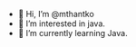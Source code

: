 - 👋 Hi, I’m @mthantko
- 👀 I’m interested in java.
- 🌱 I’m currently learning Java.

<!---
mthantko/mthantko is a ✨ special ✨ repository because its `README.md` (this file) appears on your GitHub profile.
You can click the Preview link to take a look at your changes.
--->
